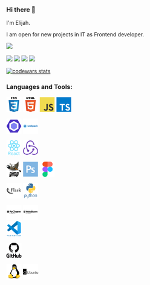 ### Hi there 👋

I'm Elijah.

I am open for new projects in IT as Frontend developer.

<!--
**LikeKugi/LikeKugi** is a ✨ _special_ ✨ repository because its `README.md` (this file) appears on your GitHub profile.

Here are some ideas to get you started:

- 🔭 I’m currently working on ...
- 🌱 I’m currently learning ...
- 👯 I’m looking to collaborate on ...
- 🤔 I’m looking for help with ...
- 💬 Ask me about ...
- 📫 How to reach me: ...
- 😄 Pronouns: ...
- ⚡ Fun fact: ...
-->

![](http://github-profile-summary-cards.vercel.app/api/cards/profile-details?username=likekugi&theme=discord_old_blurple)

![](http://github-profile-summary-cards.vercel.app/api/cards/repos-per-language?username=likekugi&theme=discord_old_blurple)
![](http://github-profile-summary-cards.vercel.app/api/cards/most-commit-language?username=likekugi&theme=discord_old_blurple)
![](http://github-profile-summary-cards.vercel.app/api/cards/stats?username=likekugi&theme=discord_old_blurple)
![](http://github-profile-summary-cards.vercel.app/api/cards/productive-time?username=likekugi&theme=discord_old_blurple&utcOffset=3)

[<img src="https://www.codewars.com/users/LikeKugi/badges/large" alt="codewars stats"/>](https://www.codewars.com/users/LikeKugi)

<h3 align="left">Languages and Tools:</h3>
<p align="left">
  <code><img src="https://github.com/devicons/devicon/blob/master/icons/css3/css3-original-wordmark.svg" alt="css3" width="40" height="40"/></code>
  <code><img src="https://github.com/devicons/devicon/blob/master/icons/html5/html5-original-wordmark.svg" alt="html5" width="40" height="40"/></code>
  <code><img src="https://github.com/devicons/devicon/blob/master/icons/javascript/javascript-original.svg" alt="javascript" width="40" height="40"/></code>
  <code><img src="https://github.com/devicons/devicon/blob/master/icons/typescript/typescript-original.svg" alt="typescript" width="40" height="40"/></code>

<code><img src="https://github.com/devicons/devicon/blob/master/icons/eslint/eslint-original.svg" alt="eslint" width="40" height="40"/></code>
<code><img src="https://github.com/devicons/devicon/blob/master/icons/webpack/webpack-original-wordmark.svg" alt="webpack" width="40" height="40"/></code>

<code><img src="https://github.com/devicons/devicon/blob/master/icons/react/react-original-wordmark.svg" alt="react" width="40" height="40"/></code>
<code><img src="https://github.com/devicons/devicon/blob/master/icons/redux/redux-original.svg" alt="redux" width="40" height="40"/></code>

<code><img src="https://github.com/devicons/devicon/blob/master/icons/gimp/gimp-original-wordmark.svg" alt="gimp" width="40" height="40"/></code>
<code><img src="https://github.com/devicons/devicon/blob/master/icons/photoshop/photoshop-plain.svg" alt="photoshop" width="40" height="40"/></code>
<code><img src="https://github.com/devicons/devicon/blob/master/icons/figma/figma-original.svg" alt="figma" width="40" height="40"/></code>

<code><img src="https://github.com/devicons/devicon/blob/master/icons/flask/flask-original-wordmark.svg" alt="flask" width="40" height="40"/></code>
<code><img src="https://github.com/devicons/devicon/blob/master/icons/python/python-original-wordmark.svg" alt="python" width="40" height="40"/> </code>

<code><img src="https://github.com/devicons/devicon/blob/master/icons/pycharm/pycharm-original-wordmark.svg" alt="pycharm" width="40" height="40"/></code>
<code><img src="https://github.com/devicons/devicon/blob/master/icons/webstorm/webstorm-original-wordmark.svg" alt="webstorm" width="40" height="40"/> </code>
<code><img src="https://github.com/devicons/devicon/blob/master/icons/vscode/vscode-original-wordmark.svg" alt="vscode" width="40" height="40"/> </code>

<code><img src="https://github.com/devicons/devicon/blob/master/icons/github/github-original-wordmark.svg" alt="github" width="40" height="40"/></code>

<code><img src="https://github.com/devicons/devicon/blob/master/icons/linux/linux-original.svg" alt="linux" width="40" height="40"/></code>
<code><img src="https://github.com/devicons/devicon/blob/master/icons/ubuntu/ubuntu-plain-wordmark.svg" alt="ubuntu" width="40" height="40"/></code>

</p>

